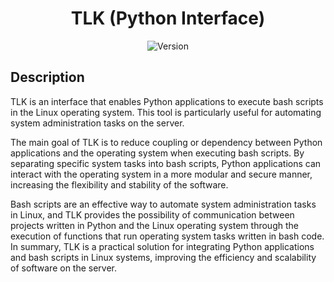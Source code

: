 <h1 align="center">TLK (Python Interface)</h1>
<p align="center">
  <img src="https://img.shields.io/badge/version-1.0.0-blue.svg" alt="Version">
</p>

## Description
TLK is an interface that enables Python applications to execute bash scripts in the Linux operating system. This tool is particularly useful for automating system administration tasks on the server.

The main goal of TLK is to reduce coupling or dependency between Python applications and the operating system when executing bash scripts. By separating specific system tasks into bash scripts, Python applications can interact with the operating system in a more modular and secure manner, increasing the flexibility and stability of the software.

Bash scripts are an effective way to automate system administration tasks in Linux, and TLK provides the possibility of communication between projects written in Python and the Linux operating system through the execution of functions that run operating system tasks written in bash code. In summary, TLK is a practical solution for integrating Python applications and bash scripts in Linux systems, improving the efficiency and scalability of software on the server.
